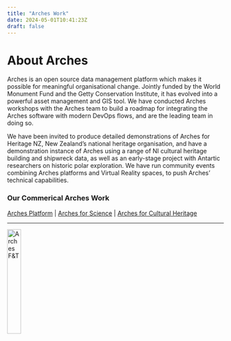 ```yaml
---
title: "Arches Work"
date: 2024-05-01T10:41:23Z
draft: false
---
```


# About Arches

Arches is an open source data management platform which makes it possible for meaningful organisational change. Jointly funded by the World Monument Fund and the Getty Conservation Institute, it has evolved into a powerful asset management and GIS tool. We have conducted Arches workshops with the Arches team to build a roadmap for integrating the Arches software with modern DevOps flows, and are the leading team in doing so. 

We have been invited to produce detailed demonstrations of Arches for Heritage NZ, New
Zealand’s national heritage organisation, and have a demonstration instance of Arches using a
range of NI cultural heritage building and shipwreck data, as well as an early-stage
project with Antartic researchers on historic polar exploration. We have run community
events combining Arches platforms and Virtual Reality spaces, to push Arches’ technical
capabilities.

### Our Commerical Arches Work

[Arches Platform](https://www.archesproject.org/) | [Arches for Science](/pages/arches-science) | [Arches for Cultural Heritage](/pages/arches-heritage) 

--- 

<img alt="Arches F&T" src="/images/ftarches.png" style="width:25%;">
